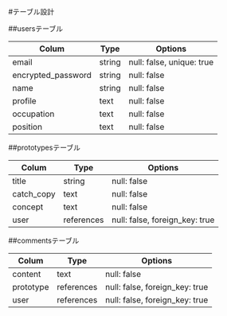 
#テーブル設計

##usersテーブル

| Colum               | Type     | Options    |
|---------------------|----------|------------|
| email               | string   | null: false, unique: true|
| encrypted_password  | string   | null: false|
| name                | string   | null: false|
| profile             | text     | null: false|
| occupation          | text     | null: false|
| position            | text     | null: false|


##prototypesテーブル

| Colum               | Type      | Options    |
|---------------------|---------- |------------|
| title               | string    | null: false|
| catch_copy          | text      | null: false|
| concept             | text      | null: false|
| user                | references| null: false, foreign_key: true|


##commentsテーブル

| Colum               | Type      | Options                       |
|---------------------|---------- |-------------------------------|
| content             | text      | null: false|
| prototype           | references| null: false, foreign_key: true|
| user                | references| null: false, foreign_key: true|
